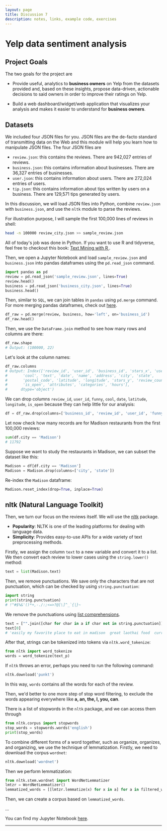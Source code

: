 ```yaml
---
layout: page
title: Discussion 7
description: notes, links, example code, exercises
---
```


# Yelp data sentiment analysis

## Project Goals

The two goals for the project are 
- Provide useful, analytics to **business owners** on Yelp from the datasets provided and, based on these insights, propose data-driven, actionable decisions to said owners in order to improve their ratings on Yelp. 

- Build a web dashboard/widget/web application that visualizes your analysis and makes it easier to understand for **business owners**.

## Datasets

We included four JSON files for you. JSON files are the de-facto standard of transmitting data on the Web and this module will help you learn how to manipulate JSON files. The four JSON files are

- `review.json`: this contains the reviews. There are 942,027 entries of reviews.
- `business.json`: this contains information about businesses. There are 36,327 entries of businesses.
- `user.json`: this contains information about users. There are 272,024 entries of users.
- `tip.json`: this contains information about tips written by users on a business. There are 129,571 tips generated by users.

In this discussion, we will load JSON files into Python, combine `review.json` with `business.json`, and use the `nltk` module to parse the reviews.

For illustration purpose, I will sample the first 100,000 lines of reviews in shell:

```sh
head -n 100000 review_city.json >> sample_review.json
```

All of today's job was done in Python. If you want to use R and tidyverse, feel free to checkout this book: [Text Mining with R
](https://www.tidytextmining.com/index.html).

Then, we open a Jupyter Notebook and load `sample_review.json` and `business.json` into pandas dataframes using the `pd.read_json` command.

```python
import pandas as pd
review = pd.read_json('sample_review.json', lines=True)
review.head()
business = pd.read_json('business_city.json', lines=True)
business.head()
```

Then, similar to `SQL`, we can join tables in `pandas` using `pd.merge` command. For more merging pandas dataframes, check out [here](https://pandas.pydata.org/pandas-docs/stable/user_guide/merging.html).
```python
df_raw = pd.merge(review, business, how='left', on='business_id')
df_raw.head()
```
Then, we use the `DataFrame.join` method to see how many rows and columns are there:
```python
df_raw.shape
# Output: (100000, 22)
```
Let's look at the column names:

```python
df_raw.columns
# Output: Index(['review_id', 'user_id', 'business_id', 'stars_x', 'useful', 'funny',
#       'cool', 'text', 'date', 'name', 'address', 'city', 'state',
#       'postal_code', 'latitude', 'longitude', 'stars_y', 'review_count',
#       'is_open', 'attributes', 'categories', 'hours'],
#      dtype='object')
```
We can drop columns `review_id`, `user_id`, `funny`, `cool`, `date`, `latitude`, `longitude`, `is_open` because they can help little for our analysis:

```python
df = df_raw.drop(columns=['business_id', 'review_id', 'user_id', 'funny', 'cool', 'date', 'latitude', 'longitude', 'is_open', 'review_count', 'hours'])
``` 

Let now check how many records are for Madison restaurants from the first 100,000 reviews:
```python
sum(df.city == 'Madison')
# 11792
```
Suppose we want to study the restaurants in Madison, we can subset the dataset like this:
```python
Madison = df[df.city == 'Madison']
Madison = Madison.drop(columns=['city', 'state'])
```

Re-index the `Madison` dataframe:
```python
Madison.reset_index(drop=True, inplace=True)
```

## nltk (Natural Language Toolkit)

Then, we turn our focus on the reviews itself. We will use the [nltk](https://www.nltk.org/) package. 

- **Popularity**: NLTK is one of the leading platforms for dealing with language data.
- **Simplicity**: Provides easy-to-use APIs for a wide variety of text preprocessing methods.

Firstly, we assign the column `text` to a new variable and convert it to a list. We then convert each review to lower cases using the `string.lower()` method:

```python
text = list(Madison.text)
``` 
Then, we remove punctuations. We save only the characters that are not punctuation, which can be checked by using `string.punctuation`:

```python
import string
print(string.punctuation)
# !"#$%&'()*+,-./:;<=>?@[\]^_`{|}~
```

We remove the punctuations using [list comprehensions](https://realpython.com/list-comprehension-python/).

```python
text = ["".join([char for char in a if char not in string.punctuation]) for a in text]
text[0]
# 'easily my favorite place to eat in madison  great laothai food  curries are fantastic and make sure to start with a soup  theyre always good  tip place is tiny and you will wait  either get carry out or head across the street to the weary traveler to grab a beer while you wait for your table'

```

After that, strings can be tokenized into tokens via `nltk.word_tokenize`:

```python
from nltk import word_tokenize
words = word_tokenize(text_p)
```
If `nltk` throws an error, perhaps you need to run the following command:

```python
nltk.download('punkt')
```
In this way, `words` contains all the words for each of the review.

Then, we'd better to one more step of stop word filtering, to exclude the words appearing everywhere like **a, an, the, I, you, can**.

There is a list of stopwords in the `nltk` package, and we can access them through
```python
from nltk.corpus import stopwords
stop_words = stopwords.words('english')
print(stop_words)
```

To combine  different forms of a word together, such as organize, organizes, and organizing, we use the technique of lemmatization. Firstly, we need to download the corpus `wordnet`:

```python
nltk.download('wordnet')
```

Then we perform lemmatization:

```python
from nltk.stem.wordnet import WordNetLemmatizer
lmtzr = WordNetLemmatizer()
lemmatized_words = [[lmtzr.lemmatize(x) for x in a] for a in filtered_words]
```

Then, we can create a corpus based on `lemmatized_words`.

...

You can find my Jupyter Notebook [here](../assets/notebooks/yelp.ipynb).



---
